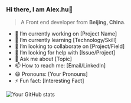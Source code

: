 ### Hi there, I am Alex.hu👋

> A Front end developer from **Beijing, China**.

- 🔭 I’m currently working on [Project Name]
- 🌱 I’m currently learning [Technology/Skill]
- 👯 I’m looking to collaborate on [Project/Field]
- 🤔 I’m looking for help with [Issue/Project]
- 💬 Ask me about [Topic]
- 📫 How to reach me: [Email/LinkedIn]
- 😄 Pronouns: [Your Pronouns]
- ⚡ Fun fact: [Interesting Fact]

![Your GitHub stats](https://github-readme-stats.vercel.app/api?username=your-username&show_icons=true&theme=radical)
